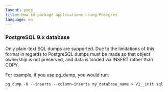 ```yaml
---
layout: page
title: How-to package applications using Postgres
language: en
---
```


### PostgreSQL 9.x database

Only plain-text SQL dumps are supported. Due to the limitations of this format in regards to PostgreSQL dumps must be made so that object ownership is not preserved, and data is loaded via INSERT rather than COPY.

For example, if you use pg_dump, you would run:

```
pg_dump -O --inserts --column-inserts my_database_name > V1__init.sql
```
